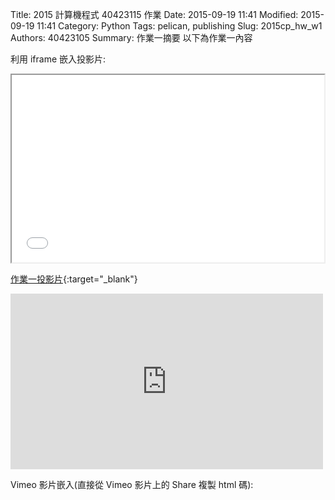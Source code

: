 Title: 2015 計算機程式 40423115 作業
Date: 2015-09-19 11:41
Modified: 2015-09-19 11:41
Category: Python
Tags: pelican, publishing
Slug: 2015cp_hw_w1
Authors: 40423105
Summary: 作業一摘要
以下為作業一內容

利用 iframe 嵌入投影片:

<iframe src="simplest.html" width="500" height="300"></iframe>

[作業一投影片](simplest.html){:target="_blank"}
<iframe src="https://player.vimeo.com/video/147700472" width="500" height="281" frameborder="0" webkitallowfullscreen mozallowfullscreen allowfullscreen></iframe> 

Vimeo 影片嵌入(直接從 Vimeo 影片上的 Share 複製 html 碼):
  
